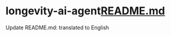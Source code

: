 # longevity-ai-agent[README.md](https://github.com/user-attachments/files/19929120/README.md)
Update README.md: translated to English
